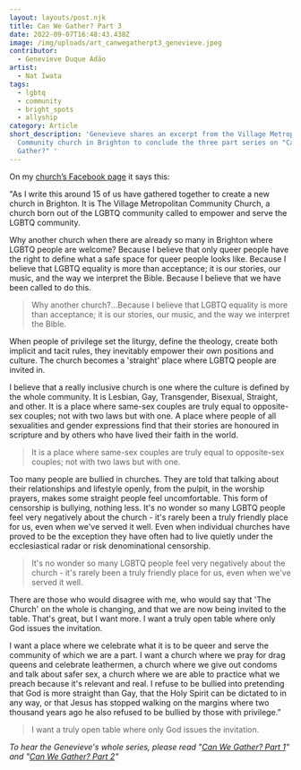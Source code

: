 ```yaml
---
layout: layouts/post.njk
title: Can We Gather? Part 3
date: 2022-09-07T16:48:43.438Z
image: /img/uploads/art_canwegatherpt3_genevieve.jpeg
contributor:
  - Genevieve Duque Adão
artist:
  - Nat Iwata
tags:
  - lgbtq
  - community
  - bright_spots
  - allyship
category: Article
short_description: 'Genevieve shares an excerpt from the Village Metropolitan
  Community church in Brighton to conclude the three part series on "Can We
  Gather?" '
---
```

On my [church’s Facebook page](https://www.facebook.com/TheVillageMCC) it says this:  

"As I write this around 15 of us have gathered together to create a new church in Brighton. It is The Village Metropolitan Community Church, a church born out of the LGBTQ community called to empower and serve the LGBTQ community. 

Why another church when there are already so many in Brighton where LGBTQ people are welcome? Because I believe that only queer people have the right to define what a safe space for queer people looks like. Because I believe that LGBTQ equality is more than acceptance; it is our stories, our music, and the way we interpret the Bible. Because I believe that we have been called to do this. 

> Why another church?...Because I believe that LGBTQ equality is more than acceptance; it is our stories, our music, and the way we interpret the Bible. 

When people of privilege set the liturgy, define the theology, create both implicit and tacit rules, they inevitably empower their own positions and culture. The church becomes a 'straight' place where LGBTQ people are invited in. 

I believe that a really inclusive church is one where the culture is defined by the whole community. It is Lesbian, Gay, Transgender, Bisexual, Straight, and other. It is a place where same-sex couples are truly equal to opposite-sex couples; not with two laws but with one. A place where people of all sexualities and gender expressions find that their stories are honoured in scripture and by others who have lived their faith in the world. 

> It is a place where same-sex couples are truly equal to opposite-sex couples; not with two laws but with one. 

Too many people are bullied in churches. They are told that talking about their relationships and lifestyle openly, from the pulpit, in the worship prayers, makes some straight people feel uncomfortable. This form of censorship is bullying, nothing less. It's no wonder so many LGBTQ people feel very negatively about the church - it's rarely been a truly friendly place for us, even when we've served it well. Even when individual churches have proved to be the exception they have often had to live quietly under the ecclesiastical radar or risk denominational censorship. 

> It's no wonder so many LGBTQ people feel very negatively about the church - it's rarely been a truly friendly place for us, even when we've served it well.

There are those who would disagree with me, who would say that 'The Church' on the whole is changing, and that we are now being invited to the table. That's great, but I want more. I want a truly open table where only God issues the invitation. 

I want a place where we celebrate what it is to be queer and serve the community of which we are a part. I want a church where we pray for drag queens and celebrate leathermen, a church where we give out condoms and talk about safer sex, a church where we are able to practice what we preach because it's relevant and real. I refuse to be bullied into pretending that God is more straight than Gay, that the Holy Spirit can be dictated to in any way, or that Jesus has stopped walking on the margins where two thousand years ago he also refused to be bullied by those with privilege.”

>  I want a truly open table where only God issues the invitation. 



*To hear the Genevieve's whole series, please read "[Can We Gather? Part 1](https://ourchurchtoo.com/posts/2022-06-28-can-we-gather/)"  and "[Can We Gather? Part 2](https://ourchurchtoo.com/posts/2022-07-04-can-we-gather-part-2/)"*